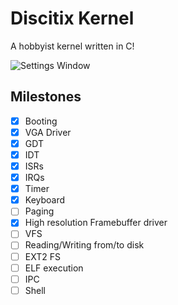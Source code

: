 # Discitix Kernel
A hobbyist kernel written in C!

![Settings Window](https://raw.githubusercontent.com/ayush7788/wolfx_kernel/main/screenshots/framebuffer_driver.png)

## Milestones
- [x] Booting
- [x] VGA Driver
- [x] GDT
- [x] IDT
- [x] ISRs
- [x] IRQs
- [x] Timer
- [x] Keyboard
- [ ] Paging
- [x] High resolution Framebuffer driver
- [ ] VFS
- [ ] Reading/Writing from/to disk
- [ ] EXT2 FS
- [ ] ELF execution
- [ ] IPC
- [ ] Shell
